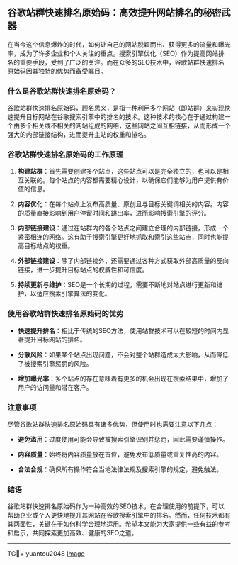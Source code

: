 ## 谷歌站群快速排名原始码：高效提升网站排名的秘密武器

在当今这个信息爆炸的时代，如何让自己的网站脱颖而出、获得更多的流量和曝光率，成为了许多企业和个人关注的重点。搜索引擎优化（SEO）作为提高网站排名的重要手段，受到了广泛的关注。而在众多的SEO技术中，谷歌站群快速排名原始码因其独特的优势而备受瞩目。

### 什么是谷歌站群快速排名原始码？

谷歌站群快速排名原始码，顾名思义，是指一种利用多个网站（即站群）来实现快速提升目标网站在谷歌搜索引擎中的排名的技术。这种技术的核心在于通过构建一个由多个相关或不相关的网站组成的网络，这些网站之间互相链接，从而形成一个强大的内部链接结构，进而提升主站的权重和排名。

### 谷歌站群快速排名原始码的工作原理

1. **构建站群**：首先需要创建多个站点，这些站点可以是完全独立的，也可以是相互关联的。每个站点的内容都需要精心设计，以确保它们能够为用户提供有价值的信息。
   
2. **内容优化**：在每个站点上发布高质量、原创且与目标关键词相关的内容。内容的质量直接影响到用户停留时间和跳出率，进而影响搜索引擎的评分。
   
3. **内部链接建设**：通过在站群内的各个站点之间建立合理的内部链接，形成一个紧密相连的网络。这有助于搜索引擎更好地抓取和索引这些站点，同时也能提高目标站点的权重。
   
4. **外部链接建设**：除了内部链接外，还需要通过各种方式获取外部高质量的反向链接，进一步提升目标站点的权威性和可信度。
   
5. **持续更新与维护**：SEO是一个长期的过程，需要不断地对站点进行更新和维护，以适应搜索引擎算法的变化。

### 使用谷歌站群快速排名原始码的优势

- **快速提升排名**：相比于传统的SEO方法，使用站群技术可以在较短的时间内显著提升目标网站的排名。
  
- **分散风险**：如果某个站点出现问题，不会对整个站群造成太大影响，从而降低了被搜索引擎惩罚的风险。
  
- **增加曝光率**：多个站点的存在意味着有更多的机会出现在搜索结果中，增加了用户的访问量和潜在客户。

### 注意事项

尽管谷歌站群快速排名原始码具有诸多优势，但使用时也需要注意以下几点：

- **避免滥用**：过度使用可能会导致被搜索引擎识别并惩罚，因此需要谨慎操作。
  
- **内容质量**：始终将内容质量放在首位，避免发布低质量或重复性高的内容。
  
- **合法合规**：确保所有操作符合当地法律法规及搜索引擎的规定，避免触法。

### 结语

谷歌站群快速排名原始码作为一种高效的SEO技术，在合理使用的前提下，可以帮助企业或个人更快地提升其网站在谷歌搜索引擎中的排名。然而，任何技术都有其两面性，关键在于如何科学合理地运用。希望本文能为大家提供一些有益的参考和启示，共同探索更加高效、健康的SEO之道。

---

TG💪+ yuantou2048  [Image](https://github.com/user-attachments/assets/42a5a4a5-fea9-4a1d-8aa0-73e57e430cca)